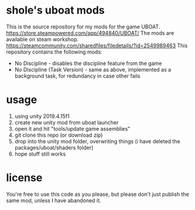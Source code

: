 # shole's uboat mods
This is the source repository for my mods for the game UBOAT.
https://store.steampowered.com/app/494840/UBOAT/
The mods are available on steam workshop.
https://steamcommunity.com/sharedfiles/filedetails/?id=2549989463
This repository contains the following mods:
* No Discipline - disables the discipline feature from the game
* No Discipline (Task Version) - same as above, implemented as a background task, for redundancy in case other fails
# usage
1. using unity 2019.4.15f1
2. create new unity mod from uboat launcher
3. open it and hit "tools/update game assemblies"
4. git clone this repo (or download zip)
5. drop into the unity mod folder, overwriting things (i have deleted the packages/uboat/shaders folder)
6. hope stuff still works
# license
You're free to use this code as you please, but please don't just publish the same mod, unless I have abandoned it.
